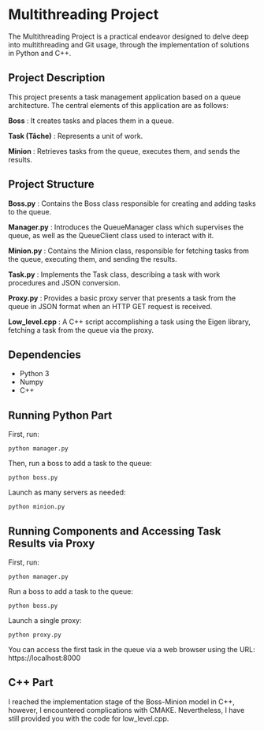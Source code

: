 # Multithreading Project
The Multithreading Project is a practical endeavor designed to delve deep into multithreading and Git usage, through the implementation of solutions in Python and C++.

## Project Description
This project presents a task management application based on a queue architecture. The central elements of this application are as follows:

**Boss** : It creates tasks and places them in a queue.

**Task (Tâche)** : Represents a unit of work.

**Minion** : Retrieves tasks from the queue, executes them, and sends the results.

## Project Structure
**Boss.py** : Contains the Boss class responsible for creating and adding tasks to the queue.

**Manager.py** : Introduces the QueueManager class which supervises the queue, as well as the QueueClient class used to interact with it.

**Minion.py** : Contains the Minion class, responsible for fetching tasks from the queue, executing them, and sending the results.

**Task.py** : Implements the Task class, describing a task with work procedures and JSON conversion.

**Proxy.py** : Provides a basic proxy server that presents a task from the queue in JSON format when an HTTP GET request is received.

**Low_level.cpp** : A C++ script accomplishing a task using the Eigen library, fetching a task from the queue via the proxy.

## Dependencies
- Python 3
- Numpy
- C++

## Running Python Part
First, run:

```
python manager.py
```

Then, run a boss to add a task to the queue:

``` 
python boss.py
```

Launch as many servers as needed:

```
python minion.py
```

## Running Components and Accessing Task Results via Proxy
First, run:

```
python manager.py
```

Run a boss to add a task to the queue:

```
python boss.py
```

Launch a single proxy:

```
python proxy.py
```

You can access the first task in the queue via a web browser using the URL: https://localhost:8000

## C++ Part

I reached the implementation stage of the Boss-Minion model in C++, however, I encountered complications with CMAKE. Nevertheless, I have still provided you with the code for low_level.cpp.



